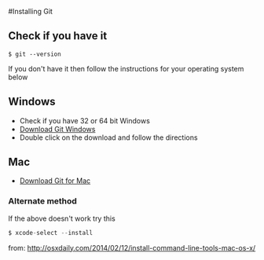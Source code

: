 #Installing Git

## Check if you have it
````
$ git --version
````

If you don't have it then follow the instructions for your operating system below

## Windows
- Check if you have 32 or 64 bit Windows
- [Download Git Windows](https://git-scm.com/download/win)
- Double click on the download and follow the directions

## Mac
- [Download Git for Mac](https://sourceforge.net/projects/git-osx-installer/)

### Alternate method
If the above doesn't work try this
````js
$ xcode-select --install
````
from: http://osxdaily.com/2014/02/12/install-command-line-tools-mac-os-x/
